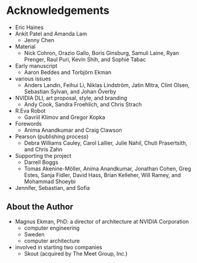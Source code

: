 # Acknowledgements

* Eric Haines
* Ankit Patel and Amanda Lam
  * Jenny Chen
* Material
  * Nick Cohron, Orazio Gallo, Boris Ginsburg, Samuli Laine, Ryan Prenger, Raul Puri, Kevin Shih, and Sophie Tabac
* Early manuscript
  * Aaron Beddes and Torbjörn Ekman
* various issues
  * Anders Landin, Feihui Li, Niklas Lindström, Jatin Mitra, Clint Olsen, Sebastian Sylvan, and Johan Överby
* NVIDIA DLI, art proposal, style, and branding
  * Andy Cook, Sandra Froehlich, and Chris Strach
* R.Eva Robot
  * Gavriil Klimov and Gregor Kopka
* Forewords
  * Anima Anandkumar and Craig Clawson
* Pearson (publishing process)
  * Debra Williams Cauley, Carol Lallier, Julie Nahil, Chuti Prasertsith, and Chris Zahn
* Supporting the project
  * Darrell Boggs
  * Tomas Akenine-Möller, Anima Anandkumar, Jonathan Cohen, Greg Estes, Sanja Fidler, David Hass, Brian Kelleher, Will Ramey, and Mohammad Shoeybi
* Jennifer, Sebastian, and Sofia

## About the Author

* Magnus Ekman, PhD: a director of architecture at NVIDIA Corporation
  * computer engineering
  * Sweden
  * computer architecture
* involved in starting two companies
  * Skout (acquired by The Meet Group, Inc.)
  
